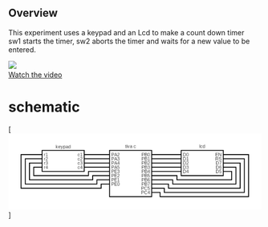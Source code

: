 ## Overview
This experiment uses a keypad and an Lcd to make a count down timer  
sw1 starts the timer, sw2 aborts the timer and waits for a new value to be entered.

[![](https://img.youtube.com/vi/r5YamRofRdQ/1.jpg)](https://youtu.be/r5YamRofRdQ)<br>
[Watch the video](https://youtu.be/r5YamRofRdQ)
# schematic
[![HERE LIES DRAGONS](timrer%20lcd%20diagram.png)]
